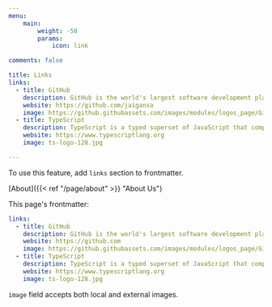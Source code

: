```yaml
---
menu:
    main:
        weight: -50
        params:
            icon: link

comments: false

title: Links
links:
  - title: GitHub
    description: GitHub is the world's largest software development platform.
    website: https://github.com/jaigansa
    image: https://github.githubassets.com/images/modules/logos_page/GitHub-Mark.png
  - title: TypeScript
    description: TypeScript is a typed superset of JavaScript that compiles to plain JavaScript.
    website: https://www.typescriptlang.org
    image: ts-logo-128.jpg

---
```


To use this feature, add `links` section to frontmatter.

[About]({{< ref "/page/about" >}} "About Us")

This page's frontmatter:

```yaml
links:
  - title: GitHub
    description: GitHub is the world's largest software development platform.
    website: https://github.com
    image: https://github.githubassets.com/images/modules/logos_page/GitHub-Mark.png
  - title: TypeScript
    description: TypeScript is a typed superset of JavaScript that compiles to plain JavaScript.
    website: https://www.typescriptlang.org
    image: ts-logo-128.jpg
```

`image` field accepts both local and external images.
